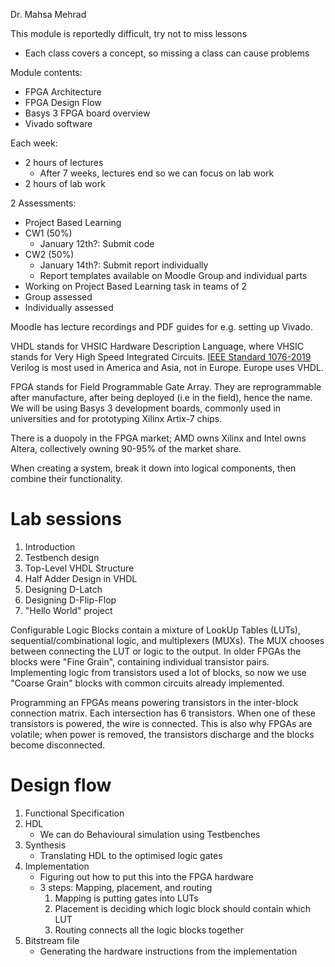 Dr. Mahsa Mehrad

This module is reportedly difficult, try not to miss lessons
- Each class covers a concept, so missing a class can cause problems

Module contents:
- FPGA Architecture
- FPGA Design Flow
- Basys 3 FPGA board overview
- Vivado software

Each week:
- 2 hours of lectures
	- After 7 weeks, lectures end so we can focus on lab work
- 2 hours of lab work

2 Assessments: 
- Project Based Learning
- CW1 (50%)
	- January 12th?: Submit code
- CW2 (50%)
	- January 14th?: Submit report individually
	- Report templates available on Moodle
Group and individual parts
- Working on Project Based Learning task in teams of 2
- Group assessed
- Individually assessed

Moodle has lecture recordings and PDF guides for e.g. setting up Vivado.

VHDL stands for VHSIC Hardware Description Language, where VHSIC stands for Very High Speed Integrated Circuits. [IEEE Standard 1076-2019](https://www.0x04.net/~mwk/vstd/ieee-1076-2019.pdf)
Verilog is most used in America and Asia, not in Europe. Europe uses VHDL.

FPGA stands for Field Programmable Gate Array. They are reprogrammable after manufacture, after being deployed (i.e in the field), hence the name. We will be using Basys 3 development boards, commonly used in universities and for prototyping Xilinx Artix-7 chips.

There is a duopoly in the FPGA market; AMD owns Xilinx and Intel owns Altera, collectively owning 90-95% of the market share.

When creating a system, break it down into logical components, then combine their functionality.

# Lab sessions
1. Introduction
2. Testbench design
3. Top-Level VHDL Structure
4. Half Adder Design in VHDL
5. Designing D-Latch
6. Designing D-Flip-Flop
7. "Hello World" project


Configurable Logic Blocks contain a mixture of LookUp Tables (LUTs), sequential/combinational logic, and multiplexers (MUXs). The MUX chooses between connecting the LUT or logic to the output.
In older FPGAs the blocks were "Fine Grain", containing individual transistor pairs. Implementing logic from transistors used a lot of blocks, so now we use "Coarse Grain" blocks with common circuits already implemented.

Programming an FPGAs means powering transistors in the inter-block connection matrix. Each intersection has 6 transistors. When one of these transistors is powered, the wire is connected. This is also why FPGAs are volatile; when power is removed, the transistors discharge and the blocks become disconnected.

# Design flow
1. Functional Specification
2. HDL
	- We can do Behavioural simulation using Testbenches
3. Synthesis
	- Translating HDL to the optimised logic gates
4. Implementation
	- Figuring out how to put this into the FPGA hardware
	- 3 steps: Mapping, placement, and routing
		1. Mapping is putting gates into LUTs
		2. Placement is deciding which logic block should contain which LUT
		3. Routing connects all the logic blocks together
5. Bitstream file
	- Generating the hardware instructions from the implementation

